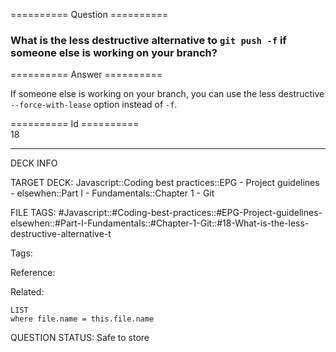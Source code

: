 ========== Question ==========  

### What is the less destructive alternative to `git push -f` if someone else is working on your branch?  

========== Answer ==========  

If someone else is working on your branch, you can use the less destructive `--force-with-lease` option instead of `-f`.

========== Id ==========  
18

---

DECK INFO

TARGET DECK: Javascript::Coding best practices::EPG - Project guidelines - elsewhen::Part I - Fundamentals::Chapter 1 - Git

FILE TAGS: #Javascript::#Coding-best-practices::#EPG-Project-guidelines-elsewhen::#Part-I-Fundamentals::#Chapter-1-Git::#18-What-is-the-less-destructive-alternative-t

Tags:

Reference:

Related:

```dataview
LIST
where file.name = this.file.name
````
QUESTION STATUS: Safe to store
